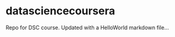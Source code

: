 datasciencecoursera
===================

Repo for DSC course. Updated with a HelloWorld markdown file...
